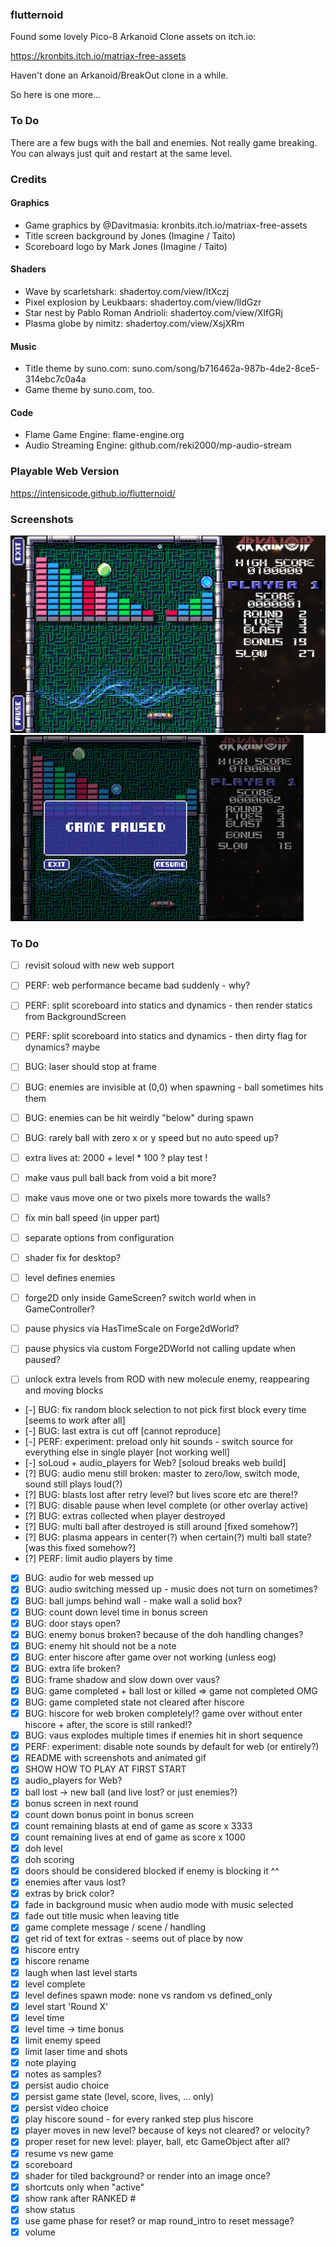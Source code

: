 ### flutternoid

Found some lovely Pico-8 Arkanoid Clone assets on itch.io:

https://kronbits.itch.io/matriax-free-assets

Haven't done an Arkanoid/BreakOut clone in a while.

So here is one more...

### To Do

There are a few bugs with the ball and enemies. Not really game breaking. You can always just quit and restart at the
same level.

### Credits

#### Graphics

* Game graphics by @Davitmasia: kronbits.itch.io/matriax-free-assets
* Title screen background by Jones (Imagine / Taito)
* Scoreboard logo by Mark Jones (Imagine / Taito)

#### Shaders

* Wave by scarletshark: shadertoy.com/view/ltXczj
* Pixel explosion by Leukbaars: shadertoy.com/view/lldGzr
* Star nest by Pablo Roman Andrioli: shadertoy.com/view/XlfGRj
* Plasma globe by nimitz: shadertoy.com/view/XsjXRm

#### Music

* Title theme by suno.com: suno.com/song/b716462a-987b-4de2-8ce5-314ebc7c0a4a
* Game theme by suno.com, too.

#### Code

* Flame Game Engine: flame-engine.org
* Audio Streaming Engine: github.com/reki2000/mp-audio-stream

### Playable Web Version

https://intensicode.github.io/flutternoid/

### Screenshots

![Level 2](doc/level2.png)
![Level 2](doc/plasma.gif)

### To Do

- [ ] revisit soloud with new web support
- [ ] PERF: web performance became bad suddenly - why?
- [ ] PERF: split scoreboard into statics and dynamics - then render statics from BackgroundScreen
- [ ] PERF: split scoreboard into statics and dynamics - then dirty flag for dynamics? maybe

- [ ] BUG: laser should stop at frame
- [ ] BUG: enemies are invisible at (0,0) when spawning - ball sometimes hits them
- [ ] BUG: enemies can be hit weirdly "below" during spawn
- [ ] BUG: rarely ball with zero x or y speed but no auto speed up?

- [ ] extra lives at: 2000 + level * 100 ? play test !
- [ ] make vaus pull ball back from void a bit more?
- [ ] make vaus move one or two pixels more towards the walls?
- [ ] fix min ball speed (in upper part)
- [ ] separate options from configuration
- [ ] shader fix for desktop?
- [ ] level defines enemies
- [ ] forge2D only inside GameScreen? switch world when in GameController?
- [ ] pause physics via HasTimeScale on Forge2dWorld?
- [ ] pause physics via custom Forge2DWorld not calling update when paused?
- [ ] unlock extra levels from ROD with new molecule enemy, reappearing and moving blocks

- [-] BUG: fix random block selection to not pick first block every time [seems to work after all]
- [-] BUG: last extra is cut off [cannot reproduce]
- [-] PERF: experiment: preload only hit sounds - switch source for everything else in single player [not working well]
- [-] soLoud + audio_players for Web? [soloud breaks web build]
- [?] BUG: audio menu still broken: master to zero/low, switch mode, sound still plays loud(?)
- [?] BUG: blasts lost after retry level? but lives score etc are there!?
- [?] BUG: disable pause when level complete (or other overlay active)
- [?] BUG: extras collected when player destroyed
- [?] BUG: multi ball after destroyed is still around [fixed somehow?]
- [?] BUG: plasma appears in center(?) when certain(?) multi ball state? [was this fixed somehow?]
- [?] PERF: limit audio players by time
- [X] BUG: audio for web messed up
- [X] BUG: audio switching messed up - music does not turn on sometimes?
- [X] BUG: ball jumps behind wall - make wall a solid box?
- [X] BUG: count down level time in bonus screen
- [X] BUG: door stays open?
- [X] BUG: enemy bonus broken? because of the doh handling changes?
- [X] BUG: enemy hit should not be a note
- [X] BUG: enter hiscore after game over not working (unless eog)
- [X] BUG: extra life broken?
- [X] BUG: frame shadow and slow down over vaus?
- [X] BUG: game completed + ball lost or killed => game not completed OMG
- [X] BUG: game completed state not cleared after hiscore
- [X] BUG: hiscore for web broken completely!? game over without enter hiscore + after, the score is still ranked!?
- [X] BUG: vaus explodes multiple times if enemies hit in short sequence
- [X] PERF: experiment: disable note sounds by default for web (or entirely?)
- [X] README with screenshots and animated gif
- [X] SHOW HOW TO PLAY AT FIRST START
- [X] audio_players for Web?
- [X] ball lost -> new ball (and live lost? or just enemies?)
- [X] bonus screen in next round
- [X] count down bonus point in bonus screen
- [X] count remaining blasts at end of game as score x 3333
- [X] count remaining lives at end of game as score x 1000
- [X] doh level
- [X] doh scoring
- [X] doors should be considered blocked if enemy is blocking it ^^
- [X] enemies after vaus lost?
- [X] extras by brick color?
- [X] fade in background music when audio mode with music selected
- [X] fade out title music when leaving title
- [X] game complete message / scene / handling
- [X] get rid of text for extras - seems out of place by now
- [X] hiscore entry
- [X] hiscore rename
- [X] laugh when last level starts
- [X] level complete
- [X] level defines spawn mode: none vs random vs defined_only
- [X] level start 'Round X'
- [X] level time
- [X] level time -> time bonus
- [X] limit enemy speed
- [X] limit laser time and shots
- [X] note playing
- [X] notes as samples?
- [X] persist audio choice
- [X] persist game state (level, score, lives, ... only)
- [X] persist video choice
- [X] play hiscore sound - for every ranked step plus hiscore
- [X] player moves in new level? because of keys not cleared? or velocity?
- [X] proper reset for new level: player, ball, etc GameObject after all?
- [X] resume vs new game
- [X] scoreboard
- [X] shader for tiled background? or render into an image once?
- [X] shortcuts only when "active"
- [X] show rank after RANKED #<x>
- [X] show status
- [X] use game phase for reset? or map round_intro to reset message?
- [X] volume
